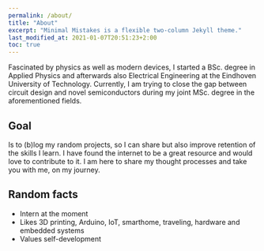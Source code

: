 ```yaml
---
permalink: /about/
title: "About"
excerpt: "Minimal Mistakes is a flexible two-column Jekyll theme."
last_modified_at: 2021-01-07T20:51:23+2:00
toc: true
---
```


Fascinated by physics as well as modern devices, I started a BSc. degree in Applied Physics and afterwards also Electrical Engineering at the Eindhoven University of Technology. Currently, I am trying to close the gap between circuit design and novel semiconductors during my joint MSc. degree in the aforementioned fields.

## Goal

Is to (b)log my random projects, so I can share but also  improve retention of the skills I learn. I have found the internet to be a great resource and would love to contribute to it. I am here to share my thought processes and take you with me, on my journey.

## Random facts 

- Intern at the moment
- Likes 3D printing, Arduino,  IoT, smarthome, traveling, hardware and embedded systems
- Values self-development